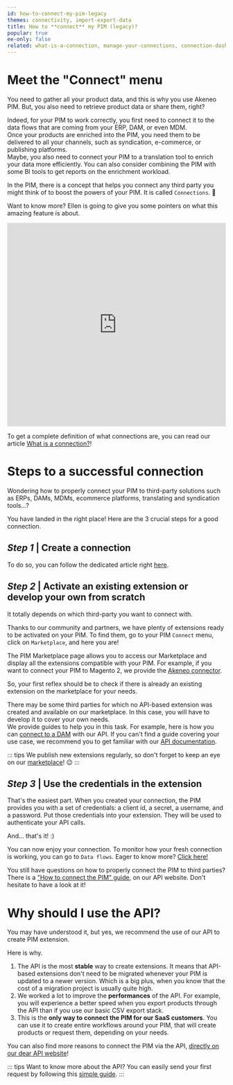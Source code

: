```yaml
---
id: how-to-connect-my-pim-legacy
themes: connectivity, import-export-data
title: How to **connect** my PIM (legacy)?
popular: true
ee-only: false
related: what-is-a-connection, manage-your-connections, connection-dashboard, what-is-the-pim-marketplace, what-is-an-event-subscription
---
```


# Meet the "Connect" menu

You need to gather all your product data, and this is why you use Akeneo PIM. But, you also need to retrieve product data or share them, right?

Indeed, for your PIM to work correctly, you first need to connect it to the data flows that are coming from your ERP, DAM, or even MDM.  
Once your products are enriched into the PIM, you need them to be delivered to all your channels, such as syndication, e-commerce, or publishing platforms.  
Maybe, you also need to connect your PIM to a translation tool to enrich your data more efficiently. You can also consider combining the PIM with some BI tools to get reports on the enrichment workload.


In the PIM, there is a concept that helps you connect any third party you might think of to boost the powers of your PIM. It is called `Connections`. :tada:

Want to know more? Ellen is going to give you some pointers on what this amazing feature is about.

<iframe width="100%" height="470" style="margin-right: 0; margin-left: 0;" src="https://www.youtube.com/embed/ado5f4HkTTc" frameborder="0" allow="accelerometer; autoplay; encrypted-media; gyroscope; picture-in-picture" allowfullscreen></iframe>

To get a complete definition of what connections are, you can read our article [What is a connection?](what-is-a-connection.html)!

# Steps to a successful connection

Wondering how to properly connect your PIM to third-party solutions such as ERPs, DAMs, MDMs, ecommerce platforms, translating and syndication tools...?  

You have landed in the right place! Here are the 3 crucial steps for a good connection.

## _Step 1_ | Create a connection
To do so, you can follow the dedicated article right [here](manage-your-connections.html).

## _Step 2_ | Activate an existing extension or develop your own from scratch
It totally depends on which third-party you want to connect with.

Thanks to our community and partners, we have plenty of extensions ready to be activated on your PIM. To find them, go to your PIM `Connect` menu, click on `Marketplace`, and here you are! 

The PIM Marketplace page allows you to access our Marketplace and display all the extensions compatible with your PIM.
For example, if you want to connect your PIM to Magento 2, we provide the [Akeneo connector](https://help.akeneo.com/magento2-connector/index.html).

So, your first reflex should be to check if there is already an existing extension on the marketplace for your needs.

There may be some third parties for which no API-based extension was created and available on our marketplace. In this case, you will have to develop it to cover your own needs.  
We provide guides to help you in this task. For example, here is how you can [connect to a DAM](https://api.akeneo.com/guides/dam-connection/introduction.html) with our API. If you can't find a guide covering your use case, we recommend you to get familiar with our [API documentation](https://api.akeneo.com).

::: tips
We publish new extensions regularly, so don't forget to keep an eye on our [marketplace](https://marketplace.akeneo.com/)! :wink:
:::

## _Step 3_ | Use the credentials in the extension
That's the easiest part. When you created your connection, the PIM provides you with a set of credentials: a client id, a secret, a username, and a password. Put those credentials into your extension. They will be used to authenticate your API calls.

And... that's it! :)

You can now enjoy your connection. To monitor how your fresh connection is working, you can go to `Data flows`. Eager to know more? [Click here!](connection-dashboard.html)

You still have questions on how to properly connect the PIM to third parties? There is a ["How to connect the PIM" guide](https://api.akeneo.com/getting-started/connect-the-pim-4x/welcome.html), on our API website. Don't hesitate to have a look at it! 

# Why should I use the API?

You may have understood it, but yes, we recommend the use of our API to create PIM extension.

Here is why.

1. The API is the most **stable** way to create extensions. It means that API-based extensions don't need to be migrated whenever your PIM is updated to a newer version. Which is a big plus, when you know that the cost of a migration project is usually quite high.
2. We worked a lot to improve the **performances** of the API. For example, you will experience a better speed when you export products through the API than if you use our basic CSV export stack.
3. This is the **only way to connect the PIM for our SaaS customers**. You can use it to create entire workflows around your PIM, that will create products or request them, depending on your needs.

You can also find more reasons to connect the PIM via the API, [directly on our dear API website](https://api.akeneo.com/documentation/introduction.html#why-should-you-use-our-api)!

::: tips
Want to know more about the API? You can easily send your first request by following this [simple guide](https://api.akeneo.com/getting-started/your-first-tutorial-4x/welcome.html).
:::
